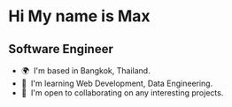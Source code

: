 Hi My name is Max
=====================

Software Engineer
-------------------

* 🌍  I'm based in Bangkok, Thailand.
* 🧠  I'm learning Web Development, Data Engineering.
* 🤝  I'm open to collaborating on any interesting projects.

<!---
Maxnetz/Maxnetz is a ✨ special ✨ repository because its `README.md` (this file) appears on your GitHub profile.
You can click the Preview link to take a look at your changes. 
--->

<!-- https://www.profileme.dev/create-profile -->

